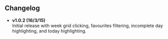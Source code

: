 ## Changelog
- **v1.0.2 (16/3/15)**  
Initial release with week grid clicking, favourites filtering, incomplete day highlighting, and today highlighting.
